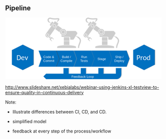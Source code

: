 ## Pipeline

![Pipeline Diagram](/img/pipeline.svg) <!-- .element: style="border:0;background-color:inherit;margin-top:0" -->


http://www.slideshare.net/xebialabs/webinar-using-jenkins-xl-testview-to-ensure-quality-in-continuous-delivery <!-- .element: style="font-size:small; position: absolute; right:0" -->

Note:
* Illustrate differences between CI, CD, and CD.
* simplified model

* feedback at every step of the process/workflow
